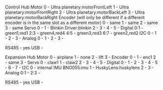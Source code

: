 Control Hub
Motor
0 - Ultra planetary:motorFrontLeft
1 - Ultra planetary:motorFrontRight
2 - Ultra planetary:motorBackLeft
3 - Ultra planetary:motorBackRight
Encoder (will only be different if a different encoder is in the same slot as a different motor)
0 - same
1 - same
2 - same
3 - same
Servo
0 -
1 - Blinkin Driver:blinkin
2 - 
3 -
4 - 
5 -
Digital
0:1 - green1,red1
2:3 - green4,red4
4:5 - green3,red3
6:7 - green2,red2
I2C
0 - 
1 - 
2 - 
3 - 
Analog
0 - 
1 -
2 -
3 -

RS485 - yes
USB - 

Expansion Hub
Motor
0 - airplane
1 - none
2 - lift
3 -
Encoder
0 -
1 - enc1
2 - same
3 -
Servo
0 - claw1
1 - claw2
2 -
3 -
4 -
5 -
Digital
0 -
1 - 
2 -
3 - 
4 -
5 -
6 -
7 - 
I2C
0 - internal IMU BNO055:imu
1 - HuskyLens:huskylens
2 -
3 -
Analog
0:1 -
2:3 -

RS485 - yes
USB - 